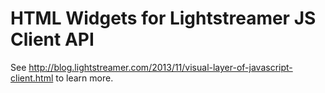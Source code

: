 HTML Widgets for Lightstreamer JS Client API
============================================

See http://blog.lightstreamer.com/2013/11/visual-layer-of-javascript-client.html to learn more.


